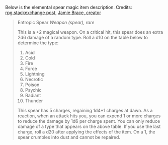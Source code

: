 Below is the elemental spear magic item description.
Credits: [rpg.stackexchange post](http://rpg.stackexchange.com/questions/89297/is-this-homebrew-elemental-spear-balanced), [Jamie Brace, creator](http://rpg.stackexchange.com/users/26390/jamie-brace?tab=profile)

>Entropic Spear
>_Weapon (spear), rare_
>
>This is a +2 magical weapon. On a critical hit, this spear does an extra 2d6 damage of a random type. Roll a d10 on the table below to determine the type:
>
>1. Acid
>2. Cold
>3. Fire
>4. Force
>5. Lightning
>6. Necrotic
>7. Poison
>8. Psychic
>9. Radiant
>10. Thunder
>
>This spear has 5 charges, regaining 1d4+1 charges at dawn. As a reaction, when an attack hits you, you can expend 1 or more charges to reduce the damage by 1d6 per charge spent. You can only reduce damage of a type that appears on the above table. If you use the last charge, roll a d20 after applying the effects of the item. On a 1, the spear crumbles into dust and cannot be repaired.
